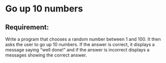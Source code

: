 # Go up 10 numbers

## Requirement:

Write a program that chooses a random number between 1 and 100.
It then asks the user to go up 10 numbers.
If the answer is correct, it displays a message saying “well done!” and if the answer is incorrect displays a messages showing the correct answer.

